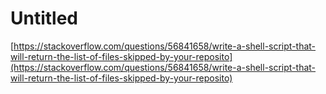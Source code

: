 # Untitled

[https://stackoverflow.com/questions/56841658/write-a-shell-script-that-will-return-the-list-of-files-skipped-by-your-reposito](https://stackoverflow.com/questions/56841658/write-a-shell-script-that-will-return-the-list-of-files-skipped-by-your-reposito)
